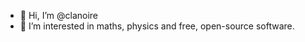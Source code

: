 - 👋 Hi, I’m @clanoire
- 👀 I’m interested in maths, physics and free, open-source software.

<!---
clanoire/clanoire is a ✨ special ✨ repository because its `README.md` (this file) appears on your GitHub profile.
You can click the Preview link to take a look at your changes.
--->
